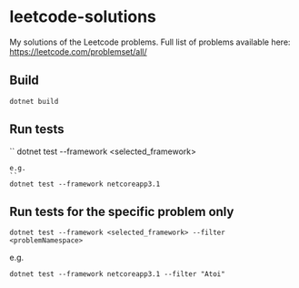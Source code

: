 # leetcode-solutions
My solutions of the Leetcode problems. Full list of problems available here: https://leetcode.com/problemset/all/

## Build
```
dotnet build
```

## Run tests
``
dotnet test --framework <selected_framework>
```
e.g.
``
dotnet test --framework netcoreapp3.1
```

## Run tests for the specific problem only
```
dotnet test --framework <selected_framework> --filter <problemNamespace>
```
e.g.
```
dotnet test --framework netcoreapp3.1 --filter "Atoi"
```

